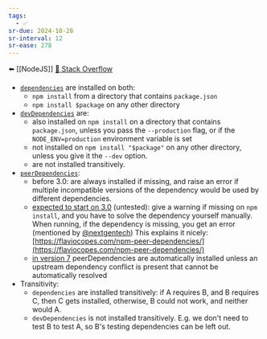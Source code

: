 ```yaml
---
tags:
  - ✅
sr-due: 2024-10-28
sr-interval: 12
sr-ease: 278
---
```


⬅️ [[NodeJS]]
[🔗 Stack Overflow](https://stackoverflow.com/questions/18875674/whats-the-difference-between-dependencies-devdependencies-and-peerdependencie)

- [`dependencies`](https://github.com/npm/npm/blob/2e3776bf5676bc24fec6239a3420f377fe98acde/doc/files/package.json.md#dependencies) are installed on both:
    - `npm install` from a directory that contains `package.json`
    - `npm install $package` on any other directory
- [`devDependencies`](https://github.com/npm/npm/blob/2e3776bf5676bc24fec6239a3420f377fe98acde/doc/files/package.json.md#devdependencies) are:
    - also installed on `npm install` on a directory that contains `package.json`, unless you pass the `--production` flag, or if the `NODE_ENV=production` environment variable is set
    - not installed on `npm install "$package"` on any other directory, unless you give it the `--dev` option.
    - are not installed transitively.
- [`peerDependencies`](https://github.com/npm/npm/blob/2e3776bf5676bc24fec6239a3420f377fe98acde/doc/files/package.json.md#peerdependencies):
    - before 3.0: are always installed if missing, and raise an error if multiple incompatible versions of the dependency would be used by different dependencies.
    - [expected to start on 3.0](http://blog.npmjs.org/post/110924823920/npm-weekly-5) (untested): give a warning if missing on `npm install`, and you have to solve the dependency yourself manually. When running, if the dependency is missing, you get an error (mentioned by [@nextgentech](https://stackoverflow.com/users/1997767/nextgentech)) This explains it nicely: [https://flaviocopes.com/npm-peer-dependencies/](https://flaviocopes.com/npm-peer-dependencies/)
    - [in version 7](https://github.blog/2021-02-02-npm-7-is-now-generally-available/) peerDependencies are automatically installed unless an upstream dependency conflict is present that cannot be automatically resolved
- Transitivity:
    - `dependencies` are installed transitively: if A requires B, and B requires C, then C gets installed, otherwise, B could not work, and neither would A.
    - `devDependencies` is not installed transitively. E.g. we don't need to test B to test A, so B's testing dependencies can be left out.